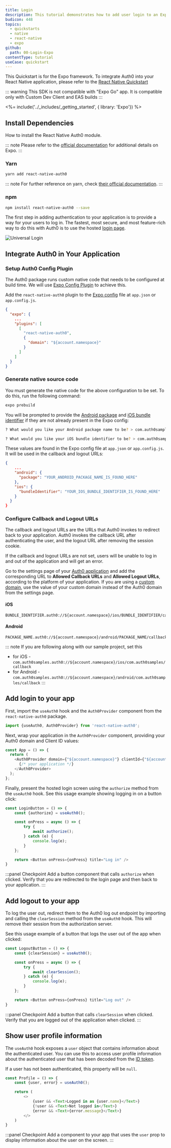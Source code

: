 ```yaml
---
title: Login
description: This tutorial demonstrates how to add user login to an Expo application using Auth0.
budicon: 448
topics:
  - quickstarts
  - native
  - react-native
  - expo
github:
  path: 00-Login-Expo
contentType: tutorial
useCase: quickstart
---
```


<!-- markdownlint-disable MD002 MD012 MD041 -->
This Quickstart is for the Expo framework. To integrate Auth0 into your React Native application, please refer to the <a href="https://auth0.com/docs/quickstart/native/react-native/interactive" target="_blank" rel="noreferrer">React Native Quickstart</a>

::: warning
This SDK is not compatible with "Expo Go" app. It is compatible only with Custom Dev Client and EAS builds
:::

<%= include('../_includes/_getting_started', { library: 'Expo'}) %>

## Install Dependencies

How to install the React Native Auth0 module.

::: note
Please refer to the <a href="https://docs.expo.dev/" target="_blank" rel="noreferrer">official documentation</a> for additional details on Expo.
:::

### Yarn

```bash
yarn add react-native-auth0
```

::: note
For further reference on yarn, check <a href="https://yarnpkg.com/en/docs" target="_blank" rel="noreferrer">their official documentation</a>.
:::

### npm

```bash
npm install react-native-auth0 --save
```

The first step in adding authentication to your application is to provide a way for your users to log in. The fastest, most secure, and most feature-rich way to do this with Auth0 is to use the hosted <a href="/hosted-pages/login" target="_blank" rel="noreferrer">login page</a>.

<div class="phone-mockup"><img src="/media/articles/native-platforms/ios-swift/login-ios.png" alt="Universal Login"></div>

## Integrate Auth0 in Your Application

### Setup Auth0 Config Plugin

The Auth0 package runs custom native code that needs to be configured at build time. We will use <a href="https://docs.expo.dev/guides/config-plugins/" target="_blank" rel="noreferrer">Expo Config Plugin</a> to achieve this.

Add the `react-native-auth0` plugin to the <a href="https://docs.expo.dev/workflow/configuration/" target="_blank" rel="noreferrer">Expo config</a> file at `app.json` or `app.config.js`.

```json
{
  "expo": {
    ...
    "plugins": [
      [
        "react-native-auth0",
        {
          "domain": "${account.namespace}"
        }
      ]
    ]
  }
}
```

### Generate native source code

You must generate the native code for the above configuration to be set. To do this, run the following command:

```bash
expo prebuild
```

You will be prompted to provide the <a href="https://github.com/expo/fyi/blob/main/android-package.md" target="_blank" rel="noreferrer">Android package</a> and <a href="https://github.com/expo/fyi/blob/main/bundle-identifier.md" target="_blank" rel="noreferrer">iOS bundle identifier</a> if they are not already present in the Expo config:

```bash
? What would you like your Android package name to be? > com.auth0samples # or your desired package name

? What would you like your iOS bundle identifier to be? > com.auth0samples # or your desired bundle identifier
```

These values are found in the Expo config file at `app.json` or `app.config.js`. It will be used in the callback and logout URLs:

```json
{
    ...
    "android": {
      "package": "YOUR_ANDROID_PACKAGE_NAME_IS_FOUND_HERE"
    },
    "ios": {
      "bundleIdentifier": "YOUR_IOS_BUNDLE_IDENTIFIER_IS_FOUND_HERE"
    }
  }
}
```

### Configure Callback and Logout URLs

The callback and logout URLs are the URLs that Auth0 invokes to redirect back to your application. Auth0 invokes the callback URL after authenticating the user, and the logout URL after removing the session cookie.

If the callback and logout URLs are not set, users will be unable to log in and out of the application and will get an error.

Go to the settings page of your <a href="$manage_url/#/applications/$account.clientId/settings" target="_blank" rel="noreferrer">Auth0 application</a> and add the corresponding URL to **Allowed Callback URLs** and **Allowed Logout URLs**, according to the platform of your application. If you are using a <a href="/customize/custom-domains" target="_blank" rel="noreferrer">custom domain</a>, use the value of your custom domain instead of the Auth0 domain from the settings page.

#### iOS
```text
BUNDLE_IDENTIFIER.auth0://${account.namespace}/ios/BUNDLE_IDENTIFIER/callback
```
#### Android
```text
PACKAGE_NAME.auth0://${account.namespace}/android/PACKAGE_NAME/callback
```

::: note
If you are following along with our sample project, set this
- for iOS - `com.auth0samples.auth0://${account.namespace}/ios/com.auth0samples/callback`
- for Android - `com.auth0samples.auth0://${account.namespace}/android/com.auth0samples/callback`
:::

## Add login to your app

First, import the `useAuth0` hook and the `Auth0Provider` component from the `react-native-auth0` package.

```js
import {useAuth0, Auth0Provider} from 'react-native-auth0';
```

Next, wrap your application in the `Auth0Provider` component, providing your Auth0 domain and Client ID values:

```js
const App = () => {
  return (
    <Auth0Provider domain={"${account.namespace}"} clientId={"${account.clientId}"}>
      {/* your application */}
    </Auth0Provider>
  );
};
```

Finally, present the hosted login screen using the `authorize` method from the `useAuth0` hook. See this usage example showing logging in on a button click:

```js
const LoginButton = () => {
    const {authorize} = useAuth0();

    const onPress = async () => {
        try {
            await authorize();
        } catch (e) {
            console.log(e);
        }
    };

    return <Button onPress={onPress} title="Log in" />
}
```

:::panel Checkpoint
Add a button component that calls `authorize` when clicked. Verify that you are redirected to the login page and then back to your application.
:::

## Add logout to your app

To log the user out, redirect them to the Auth0 log out endpoint by importing and calling the `clearSession` method from the `useAuth0` hook. This will remove their session from the authorization server.

See this usage example of a button that logs the user out of the app when clicked:

```js
const LogoutButton = () => {
    const {clearSession} = useAuth0();

    const onPress = async () => {
        try {
            await clearSession();
        } catch (e) {
            console.log(e);
        }
    };

    return <Button onPress={onPress} title="Log out" />
}
```

:::panel Checkpoint
Add a button that calls `clearSession` when clicked. Verify that you are logged out of the application when clicked.
:::

## Show user profile information

The `useAuth0` hook exposes a `user` object that contains information about the authenticated user. You can use this to access user profile information about the authenticated user that has been decoded from the <a href="https://auth0.com/docs/secure/tokens/id-tokens" target="_blank" rel="noreferrer">ID token</a>.

If a user has not been authenticated, this property will be `null`.

```js
const Profile = () => {
    const {user, error} = useAuth0();

    return (
        <>
            {user && <Text>Logged in as {user.name}</Text>}
            {!user && <Text>Not logged in</Text>}
            {error && <Text>{error.message}</Text>}
        </>
    )
}
```

:::panel Checkpoint
Add a component to your app that uses the `user` prop to display information about the user on the screen.
:::